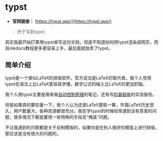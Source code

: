 # typst

- **官网链接：** [https://typst.app/](https://typst.app/)

> 终于写到typst

其实我最开始打算用typst来写这份文档，但是不知道如何把typst渲染成网页，而且mkdocs教程更多更容易上手，最后面就放弃了typst。

## 简单介绍
typst是一个类似LaTeX的排版软件，官方说法是LaTeX的取代者。我个人觉得typst在语法上比LaTeX更容易学懂，数学公式的输入比LaTeX的更加舒服。

我个人用typst主要是用来做[自动控制原理](../Sophomore/Automatic%20Control%20Theory.md)的笔记，还有写[机器智能](../Sophomore/Machine%20Intelligence.md)的实验报告。

但是如果真的要较量一下，我个人认为还是LaTeX更胜一筹，毕竟LaTeX历史悠久，用户数量大，各种资源都很充分。我在学typst的时候经常遇到没有答案的问题，很多情况下都是要用一些特殊的手段去“掩盖”问题。

不过我遇到的问题都是关于自制模版的，如果你是在别人做好的模版上进行排版，那应该是没有很大的问题的。
